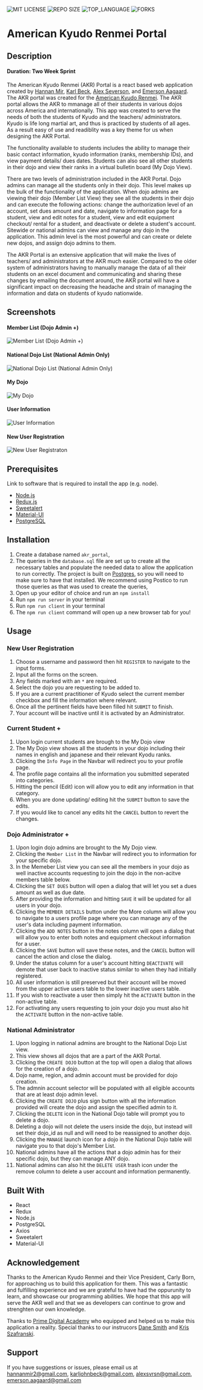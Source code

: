
![MIT LICENSE](https://img.shields.io/github/license/scottbromander/the_marketplace.svg?style=flat-square)
![REPO SIZE](https://img.shields.io/github/repo-size/scottbromander/the_marketplace.svg?style=flat-square)
![TOP_LANGUAGE](https://img.shields.io/github/languages/top/scottbromander/the_marketplace.svg?style=flat-square)
![FORKS](https://img.shields.io/github/forks/scottbromander/the_marketplace.svg?style=social)

# American Kyudo Renmei Portal

## Description

#### Duration: Two Week Sprint

The American Kyudo Renmei (AKR) Portal is a react based web application created by [Hannan Mir](https://github.com/hannanmir), [Karl Beck](https://github.com/karljohnbeck), [Alex Severson](https://github.com/AseSever), and [Emerson Aagaard](https://github.com/emersona-glitch). The AKR portal was created for the [American Kyudo Renmei](kyudousa.com). The AKR portal allows the AKR to mmanage all of their students in various dojos across America and internationally. This app was created to serve the needs of both the students of Kyudo and the teachers/ administrators. Kyudo is life long martial art, and thus is practiced by students of all ages. As a result easy of use and readiblity was a key theme for us when designing the AKR Portal.

The functionality available to students includes the ability to manage their basic contact information, kyudo information (ranks, membership IDs), and view payment details/ dues dates. Students can also see all other students in their dojo and view their ranks in a virtual bulletin board (My Dojo View).

There are two levels of administration included in the AKR Portal. Dojo admins can manage all the students only in their dojo. This level makes up the bulk of the functionality of the application. When dojo admins are viewing their dojo (Member List View) they see all the students in their dojo and can execute the following actions: change the authorization level of an account, set dues amount and date, navigate to information page for a student, view and edit notes for a student, view and edit equipment checkout/ rental for a student, and deactivate or delete a student's account. Sitewide or national admins can view and manage any dojo in the application. This admin level is the most powerful and can create or delete new dojos, and assign dojo admins to them.

The AKR Portal is an extensive application that will make the lives of teachers/ and administrators at the AKR much easier. Compared to the older system of administrators having to manually manage the data of all their students on an excel document and communicating and sharing these changes by emailing the document around, the AKR portal will have a significant impact on decreasing the headache and strain of managing the information and data on students of kyudo nationwide.

## Screenshots

#### Member List (Dojo Admin +)
![Member List (Dojo Admin +)](https://github.com/American-Kyudo-Renmei-Portal/AKR-Portal/blob/wip/public/images/memberlist.png)
#### National Dojo List (National Admin Only)
![National Dojo List (National Admin Only)](https://github.com/American-Kyudo-Renmei-Portal/AKR-Portal/blob/wip/public/images/national-dojo-list.png)
#### My Dojo
![My Dojo](https://github.com/American-Kyudo-Renmei-Portal/AKR-Portal/blob/wip/public/images/my-dojo.png)
#### User Information
![User Information](https://github.com/American-Kyudo-Renmei-Portal/AKR-Portal/blob/wip/public/images/user-information.png)
#### New User Registration
![New User Registraton](https://github.com/American-Kyudo-Renmei-Portal/AKR-Portal/blob/wip/public/images/new-user-registration.png)


## Prerequisites

Link to software that is required to install the app (e.g. node).

- [Node.js](https://nodejs.org/en/)
- [Redux.js](https://redux.js.org/)
- [Sweetalert](https://sweetalert.js.org/)
- [Material-UI](https://material-ui.com/)
- [PostgreSQL](https://www.postgresql.org/download/)


## Installation

1. Create a database named `akr_portal`,
2. The queries in the `database.sql` file are set up to create all the necessary tables and populate the needed data to allow the application to run correctly. The project is built on [Postgres](https://www.postgresql.org/download/), so you will need to make sure to have that installed. We recommend using Postico to run those queries as that was used to create the queries, 
3. Open up your editor of choice and run an `npm install`
4. Run `npm run server` in your terminal
5. Run `npm run client` in your terminal
6. The `npm run client` command will open up a new browser tab for you!

## Usage

### New User Registration 
1. Choose a username and password then hit `REGISTER` to navigate to the input forms.
2. Input all the forms on the screen.
3. Any fields marked with an `*` are required.
4. Select the dojo you are requesting to be added to.
5. If you are a current practitioner of Kyudo select the current member checkbox and fill the information where relevant.
6. Once all the pertinent fields have been filled hit `SUBMIT` to finish.
7. Your account will be inactive until it is activated by an Administrator.

### Current Student +
1. Upon login current students are brough to the My Dojo view
2. The My Dojo view shows all the students in your dojo including their names in english and japanese and their relevant Kyodu ranks.
3. Clicking the `Info Page` in the Navbar will redirect you to your profile page.
4. The profile page contains all the information you submitted seperated into categories.
5. Hitting the pencil (Edit) icon will allow you to edit any information in that category.
6. When you are done updating/ editing hit the `SUBMIT` button to save the edits.
7. If you would like to cancel any edits hit the `CANCEL` button to revert the changes.

### Dojo Administrator +
1. Upon login dojo admins are brought to the My Dojo view.
2. Clicking the `Member List` in the Navbar will redirect you to information for your specific dojo.
3. In the Memeber List view you can see all the members in your dojo as well inactive accounts requesting to join the dojo in the non-acitve members table below.
4. Clicking the `SET DUES` button will open a dialog that will let you set a dues amount as well as due date.
5. After providing the information and hitting `SAVE` it will be updated for all users in your dojo.
6. Clicking the `MEMBER DETAILS` button under the More column will allow you to navigate to a users profile page where you can manage any of the user's data including payment information.
7. Clicking the `ADD NOTES` button in the notes column will open a dialog that will allow you to enter both notes and equipment checkout information for a user.
8. Clicking the `SAVE` button will save these notes, and the `CANCEL` button will cancel the action and close the dialog.
9. Under the status column for a user's account hitting `DEACTIVATE` will demote that user back to inactive status similar to when they had initially registered.
10. All user information is still preserved but their account will be moved from the upper active users table to the lower inactive users table.
11. If you wish to reactivate a user then simply hit the `ACTIVATE` button in the non-active table.
12. For activating any users requesting to join your dojo you must also hit the `ACTIVATE` button in the non-active table.

### National Administrator
1. Upon logging in national admins are brought to the National Dojo List view.
2. This view shows all dojos that are a part of the AKR Portal.
3. Clicking the `CREATE DOJO` button at the top will open a dialog that allows for the creation of a dojo.
4. Dojo name, region, and admin account must be provided for dojo creation. 
5. The admnin account selector will be populated with all eligible accounts that are at least dojo admin level.
6. Clicking the `CREATE DOJO` plus sign button with all the information provided will create the dojo and assign the specified admin to it.
7. Clicking the `DELETE` icon in the National Dojo table will prompt you to delete a dojo.
8. Deleting a dojo will not delete the users inside the dojo, but instead will set their dojo_id as null and will need to be reassigned to another dojo.
7. Clicking the `MANAGE` launch icon for a dojo in the National Dojo table will navigate you to that dojo's Member List.
8. National admins have all the actions that a dojo admin has for their specific dojo, but they can manage ANY dojo.
9. National admins can also hit the `DELETE USER` trash icon under the remove column to delete a user account and information permanently.

## Built With

- React
- Redux
- Node.js
- PostgreSQL
- Axios
- Sweetalert
- Material-UI

## Acknowledgement

Thanks to the American Kyudo Renmei and their Vice President, Carly Born, for approaching us to build this application for them. This was a fantastic and fulfilling experience and we are grateful to have had the oppurunity to learn, and showcase our programming abilities. We hope that this app will serve the AKR well and that we as developers can continue to grow and strenghten our own knowledge. 

Thanks to [Prime Digital Academy](www.primeacademy.io) who equipped and helped us to make this application a reality. Special thanks to our instrucors [Dane Smith](https://github.com/DoctorHowser) and [Kris Szafranski](https://github.com/kdszafranski).

## Support

If you have suggestions or issues, please email us at [hannanmir2@gmail.com](mailto:hannanmir2@gmail.com), [karljohnbeck@gmail.com](mailto:karljohnbeck@gmail.com), [alexsvrsn@gmail.com](mailto:alexsvrsn@gmail.com), [emerson.aagaard@gmail.com](mailto:emerson.aagaard@gmail.com)
